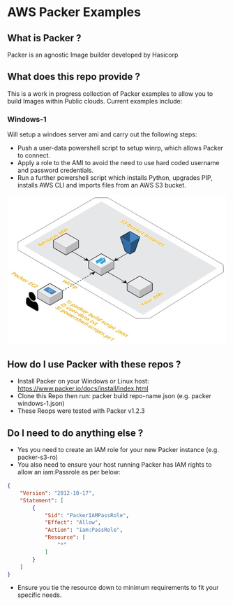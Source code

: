 # AWS Packer Examples

## What is Packer ?
Packer is an agnostic Image builder developed by Hasicorp

## What does this repo provide ?
This is a work in progress collection of Packer examples to allow you to build Images within Public clouds.
Current examples include:

### Windows-1
Will setup a windoes server ami and carry out the following steps:
- Push a user-data powershell script to setup winrp, which allows Packer to connect.
- Apply a role to the AMI to avoid the need to use hard coded username and password credentials. 
- Run a further powershell script which installs Python, upgrades PIP, installs AWS CLI and imports files from an AWS S3 bucket.

![Alt text](https://github.com/madocb/Packer/blob/master/packer-diag1.jpg)

## How do I use Packer with these repos ?
- Install Packer on your Windows or Linux host: https://www.packer.io/docs/install/index.html
- Clone this Repo then run: packer build repo-name.json (e.g. packer windows-1.json)
- These Reops were tested with Packer v1.2.3

## Do I need to do anything else ?
- Yes you need to create an IAM role for your new Packer instance (e.g. packer-s3-ro)
- You also need to ensure your host running Packer has IAM rights to allow an iam:Passrole as per below: 

```json
{
    "Version": "2012-10-17",
    "Statement": [
        {
            "Sid": "PackerIAMPassRole",
            "Effect": "Allow",
            "Action": "iam:PassRole",
            "Resource": [
                "*"
            ]
        }
    ]
}
```

- Ensure you tie the resource down to minimum requirements to fit your specific needs. 
